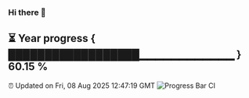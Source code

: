 ### Hi there 👋
⏳ Year progress { ██████████████████▁▁▁▁▁▁▁▁▁▁▁▁ } 60.15 %
---
⏰ Updated on Fri, 08 Aug 2025 12:47:19 GMT
![Progress Bar CI](https://github.com/liununu/liununu/workflows/Progress%20Bar%20CI/badge.svg)
